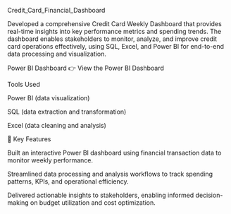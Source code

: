 Credit_Card_Financial_Dashboard

Developed a comprehensive Credit Card Weekly Dashboard that provides real-time insights into key performance metrics and spending trends. The dashboard enables stakeholders to monitor, analyze, and improve credit card operations effectively, using SQL, Excel, and Power BI for end-to-end data processing and visualization.

Power BI Dashboard
👉 View the Power BI Dashboard

Tools Used

Power BI (data visualization)

SQL (data extraction and transformation)

Excel (data cleaning and analysis)

🚀 Key Features

Built an interactive Power BI dashboard using financial transaction data to monitor weekly performance.

Streamlined data processing and analysis workflows to track spending patterns, KPIs, and operational efficiency.

Delivered actionable insights to stakeholders, enabling informed decision-making on budget utilization and cost optimization.
